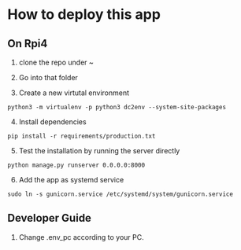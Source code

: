 # How to deploy this app

## On Rpi4


1. clone the repo under ~
2. Go into that folder

3. Create a new virtutal environment
```
python3 -m virtualenv -p python3 dc2env --system-site-packages
```

4. Install dependencies

```
pip install -r requirements/production.txt
```

5. Test the installation by running the server directly

```
python manage.py runserver 0.0.0.0:8000
```

6. Add the app as systemd service

```
sudo ln -s gunicorn.service /etc/systemd/system/gunicorn.service
```

## Developer Guide

1. Change .env_pc according to your PC.